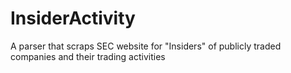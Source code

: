 # InsiderActivity
A parser that scraps SEC website for "Insiders" of publicly traded companies and their trading activities
